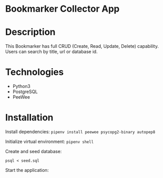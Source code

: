 # Bookmarker Collector App

# Description

This Bookmarker has full CRUD (Create, Read, Update, Delete) capability. Users can search by title, url or database id.

# Technologies

- Python3
- PostgreSQL
- PeeWee

# Installation

Install dependencies:
`pipenv install peewee psycopg2-binary autopep8`

Initialize virtual environment:
`pipenv shell`

Create and seed database:

`psql < seed.sql`

Start the application:

```python3 app.py

```
